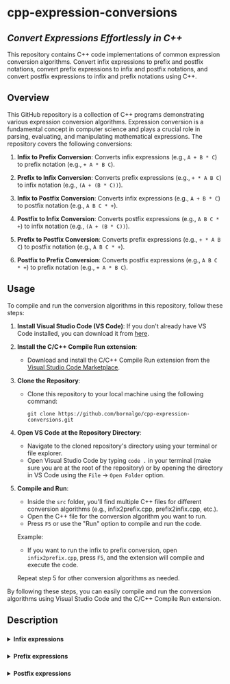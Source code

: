 # cpp-expression-conversions

## _Convert Expressions Effortlessly in C++_

This repository contains C++ code implementations of common expression conversion algorithms. Convert infix expressions to prefix and postfix notations, convert prefix expressions to infix and postfix notations, and convert postfix expressions to infix and prefix notations using C++.

## Overview

This GitHub repository is a collection of C++ programs demonstrating various expression conversion algorithms. Expression conversion is a fundamental concept in computer science and plays a crucial role in parsing, evaluating, and manipulating mathematical expressions. The repository covers the following conversions:

1. **Infix to Prefix Conversion**: Converts infix expressions (e.g., `A + B * C`) to prefix notation (e.g., `+ A * B C`).

2. **Prefix to Infix Conversion**: Converts prefix expressions (e.g., `+ * A B C`) to infix notation (e.g., `(A + (B * C))`).

3. **Infix to Postfix Conversion**: Converts infix expressions (e.g., `A + B * C`) to postfix notation (e.g., `A B C * +`).

4. **Postfix to Infix Conversion**: Converts postfix expressions (e.g., `A B C * +`) to infix notation (e.g., `(A + (B * C))`).

5. **Prefix to Postfix Conversion**: Converts prefix expressions (e.g., `+ * A B C`) to postfix notation (e.g., `A B C * +`).

6. **Postfix to Prefix Conversion**: Converts postfix expressions (e.g., `A B C * +`) to prefix notation (e.g., `+ A * B C`).

## Usage

To compile and run the conversion algorithms in this repository, follow these steps:

1. **Install Visual Studio Code (VS Code)**:
   If you don't already have VS Code installed, you can download it from [here](https://code.visualstudio.com/).

2. **Install the C/C++ Compile Run extension**:
   - Download and install the C/C++ Compile Run extension from the [Visual Studio Code Marketplace](https://marketplace.visualstudio.com/items?itemName=danielpinto8zz6.c-cpp-compile-run).

3. **Clone the Repository**:
   - Clone this repository to your local machine using the following command:
     ```
     git clone https://github.com/bornalgo/cpp-expression-conversions.git
     ```

4. **Open VS Code at the Repository Directory**:
   - Navigate to the cloned repository's directory using your terminal or file explorer.
   - Open Visual Studio Code by typing `code .` in your terminal (make sure you are at the root of the repository) or by opening the directory in VS Code using the `File` -> `Open Folder` option.

5. **Compile and Run**:
   - Inside the `src` folder, you'll find multiple C++ files for different conversion algorithms (e.g., infix2prefix.cpp, prefix2infix.cpp, etc.).
   - Open the C++ file for the conversion algorithm you want to run.
   - Press `F5` or use the "Run" option to compile and run the code.
   
   Example:
   - If you want to run the infix to prefix conversion, open `infix2prefix.cpp`, press `F5`, and the extension will compile and execute the code.
   
   Repeat step 5 for other conversion algorithms as needed.

By following these steps, you can easily compile and run the conversion algorithms using Visual Studio Code and the C/C++ Compile Run extension.


## Description

###
<details>
  <summary><strong>Infix expressions</strong></summary>
Infix expressions are a common way to write mathematical and arithmetic expressions that we encounter in everyday mathematics and programming. In an infix expression, operators are placed between operands, and parentheses are used to indicate the order of operations. Here are some key characteristics of infix expressions:

1. **Operators Between Operands**: In infix expressions, binary operators (e.g., +, -, *, /) are placed between two operands. For example, in the expression `3 + 4`, the operator "+" is placed between the operands "3" and "4."

2. **Order of Operations**: Infix expressions adhere to the usual order of operations rules. This means that operators like multiplication and division are evaluated before addition and subtraction, and parentheses can be used to override the default order. For example, in the expression `3 + 4 * 2`, the multiplication (`*`) is performed before the addition (`+`), resulting in `11`.

3. **Parentheses for Grouping**: Parentheses are used to group sub-expressions and explicitly specify the order of operations. For example, in the expression `(3 + 4) * 2`, the addition inside the parentheses is performed first, resulting in `7 * 2`, which equals `14`.

4. **Infix Notation in Mathematics**: Infix notation is commonly used in mathematics and everyday calculations. It is the standard way we write expressions on paper and in textbooks. For instance, you might write "2 + 3" to represent the addition of two numbers.

5. **Infix Notation in Programming**: In many programming languages, infix notation is used for arithmetic expressions. For example, in C++, you would write `x + y` to represent the addition of two variables `x` and `y`.

6. **Complex Expressions**: Infix expressions can become quite complex when multiple operators and parentheses are involved. For example, `(5 + 3) * (7 - 2)` is a complex infix expression that involves addition, subtraction, and multiplication.

7. **Conversion**: In computer science and programming, infix expressions are often converted to other notations like postfix (reverse Polish notation) or prefix (Polish notation) for easier evaluation by computers.

While infix notation is convenient for humans to read and write, it can be challenging for computers to evaluate directly. Therefore, conversion to other notations, such as postfix or prefix, is sometimes preferred for computer-based calculations and parsing algorithms.
<details>
  <summary>Illustrate infix to prefix convesion</summary>

**Infix to Prefix Conversion Steps:**

- Initialize an empty stack to hold operators and parentheses.
- Initialize an empty string to store the prefix expression.
- Starting from the rightmost character in the infix expression, process each character from right to left:
   - If it's an operand (a variable or number), add it to the prefix expression.
   - If it's a closing parenthesis ')', push it onto the stack.
   - If it's an opening parenthesis '(', pop operators from the stack and add them to the prefix expression until a closing parenthesis ')' is encountered. Pop and discard the closing parenthesis.
   - If it's an operator (+, -, *, /, etc.), compare its precedence with the operator at the top of the stack. 
      - If the stack is empty or the top operator has lower precedence, push the current operator onto the stack. 
      - Otherwise, pop operators from the stack and add them to the prefix expression until an operator with lower precedence or an opening parenthesis is encountered, then push the current operator onto the stack.
- After processing all characters in the reversed infix expression, pop any remaining operators from the stack and add them to the prefix expression.
- Reverse the prefix expression. The reversed prefix expression is the correct prefix expression.

```mermaid
flowchart LR;

Start --> Initialize("Initialize empty stack\nand prefix expression")
Initialize --> LoopStart("Start from the rightmost\ncharacter in infix expression")
subgraph Loop
LoopStart --> Exists{"Does character exist?"}
Exists --> |Yes| IsOperand{"Is it an operand?"}
IsOperand --> |Yes| Add("Add to prefix expression")
Add --> Next("Next character from\nright of infix expression")
IsOperand --> |No| IsClosing{"Is it ')'?"}
IsClosing --> |Yes| Push("Push onto the stack")
IsClosing --> |No| IsOpening{"Is it '('?"}
Push --> Next
IsOpening --> |Yes| Pop1("Pop operators and add\nthem to prefix expression\nuntil ')' encountered")
Pop1 --> Next
IsOpening --> |No| IsOperator{"Is it an operator?"}
IsOperator --> |Yes| Check{"Is the stack\nempty or top\noperator has lower\nprecedence?"}
Check --> |Yes| Push
Check --> |No| Pop2("Pop operators and add\nthem to prefix expression\nuntil lower precedence or ')'")
Pop2 --> Push
IsOperator --> |No| Next
Next --> Exists
end
Exists --> |No| LoopExit("Pop operators and add\nthem to prefix expression")
LoopExit --> Reverse("Reverse prefix expression")
Reverse --> Finish
```

Let's illustrate the process of converting an infix expression to a prefix expression with an example. 

**Example Infix Expression**: `A + B * (C - D)`

- Initialize an empty stack to hold operators: `Stack: empty`
- Initialize an empty string to store the prefix expression: `Prefix: ""`
- Starting from the rightmost character, we process each character in the infix expression from right to left:
   1. `)`: Closing parenthesis. Push it onto the stack: `Stack: )`, `Prefix: ""`
   2. `D`: Operand, add it to the prefix expression: `Stack: )`, `Prefix: "D"`
   3. `-`: Operator, push it onto the stack: `Stack: -)`, `Prefix: "D"`
   4. `C`: Operand, add it to the prefix expression: `Prefix: "CD"`
   5. `(`: Opening parenthesis. Pop operators from the stack and add them to the prefix expression until a closing parenthesis is encountered: `Stack: empty`,    `Prefix: "CD-"`.
   6. `*`: Operator, push it onto the stack: `Stack: *`, `Prefix: "CD-"`.
   7. `B`: Operand, add it to the prefix expression: `Prefix: "CD-B"`.
   8. `+`: Operator, push it onto the stack while poping higher precedence operators: `Stack: +`, `Prefix: "CD-B*"`.
   9. `A`: Operand, add it to the prefix expression: `Prefix: "CD-B*A"`.
   10. End of expression. 
- Pop any remaining operators from the stack and add them to the prefix expression: `Stack: *`, `Prefix: "CD-B*A+"`.
- Reverse the prefix expression: `+A*B-CD`.
- The resulting prefix expression is indeed `+A*B-CD`, which is correct for the infix expression `A + B * (C - D)`.

</details>
<details>
  <summary>Illustrate infix to postfix convesion</summary>

**Infix to Postfix Conversion Steps:**

- Initialize an empty stack to hold operators and parentheses.
- Initialize an empty string to store the postfix expression.
- Starting from the leftmost character in the infix expression, process each character from left to right:
   - If it's an operand (a variable or number), add it to the postfix expression.
   - If it's an opening parenthesis '(', push it onto the stack.
   - If it's a closing parenthesis ')', pop operators from the stack and add them to the postfix expression until an opening parenthesis '(' is encountered. Pop and discard the opening parenthesis.
   - If it's an operator (+, -, *, /, etc.), compare its precedence with the operator at the top of the stack (if any):
      - If the stack is empty or the top operator has lower precedence, push the current operator onto the stack.
      - Otherwise, pop operators from the stack and add them to the postfix expression until an operator with lower precedence or an opening parenthesis is encountered. Then, push the current operator onto the stack.
- After processing all characters in the infix expression, pop any remaining operators from the stack and add them to the postfix expression.
- The postfix expression obtained is the result of the conversion.

```mermaid
graph LR;

Start --> Initialize("Initialize empty stack\nand postfix expression")
Initialize --> LoopStart("Start from the leftmost\ncharacter in infix expression")
subgraph Loop
LoopStart --> Exists{"Does character exist?"}
Exists --> |Yes| IsOperand{"Is it an operand?"}
IsOperand --> |Yes| Add("Add to postfix expression")
Add --> Next("Next character from\nleft of infix expression")
IsOperand --> |No| IsOpening{"Is it '('?"}
IsOpening --> |Yes| Push("Push onto the stack")
IsOpening --> |No| IsClosing{"Is it ')'?"}
Push --> Next
IsClosing --> |Yes| Pop1("Pop operators and add\nthem to postfix expression\nuntil '(' encountered")
Pop1 --> Next
IsClosing --> |No| IsOperator{"Is it an operator?"}
IsOperator --> |Yes| Check{"Is the stack\nempty or top\noperator has lower\nprecedence?"}
Check --> |Yes| Push
Check --> |No| Pop2("Pop operators and add\nthem to postfix expression\nuntil lower precedence or '('")
Pop2 --> Push
IsOperator --> |No| Next
Next --> Exists
end
Exists --> |No| LoopExit("Pop operators and add\nthem to postfix expression")
LoopExit --> Finish
```

Let's illustrate the process of converting an infix expression to a postfix expression with an example. 

**Example Infix Expression**: `A + B * (C - D)`

**Step 1**: Convert to Postfix Using a Stack

- Initialize an empty stack to hold operators: `Stack: empty`
- Initialize an empty string to store the postfix expression: `Postfix: ""`
- Starting from the leftmost character, we process each character in the infix expression:
   1. `A`: Operand, add it to the postfix expression: `Stack: empty`, `Postfix: "A"`
   2. `+`: Operator, push it onto the stack: `Stack: +`, `Postfix: "A"`
   3. `B`: Operand, add it to the postfix expression: `Stack: +`, `Postfix: "AB"`
   4. `*`: Operator, it has higher precedence than `+`, so push it onto the stack: `Stack: *+`, `Postfix: "AB"`
   5. `(`: Opening parenthesis, push it onto the stack: `Stack: (*+`, `Postfix: "AB"`
   6. `C`: Operand, add it to the postfix expression: `Stack: (*+`, `Postfix: "ABCD"`
   7. `-`: Operator, push it onto the stack: `Stack: -(*+`, `Postfix: "ABCD"`
   8. `D`: Operand, add it to the postfix expression: `Stack: -(*+`, `Postfix: "ABCD"`
   9. `)`: Closing parenthesis, pop operators from the stack and add them to the postfix expression until an opening parenthesis is encountered: `Stack: *+`, `Postfix: "ABCD-"`
- Pop any remaining operators from the stack and add them to the postfix expression: `Stack: empty`, `Postfix: "ABCD-*+"`.
- The resulting postfix expression is indeed `ABCD-*+`, which is correct for the infix expression `A + B * (C - D)`.

</details>
</details>

###
<details>
  <summary><strong>Prefix expressions</strong></summary>
Prefix expressions, also known as Polish notation, are a mathematical notation in which each operator precedes its operands. In contrast to infix expressions, where operators are placed between operands, prefix expressions place operators before their corresponding operands. Here are some key characteristics of prefix expressions:

1. **Operator Prefixing Operands**: In prefix expressions, operators come before the operands they act upon. For example, the infix expression "3 + 4" would be represented in prefix notation as "+ 3 4."

2. **No Need for Parentheses**: One of the significant advantages of prefix notation is that it eliminates the need for parentheses to indicate the order of operations. In infix notation, parentheses are used to clarify which operations should be performed first, especially in complex expressions. In prefix notation, the order of operations is unambiguous because operators always appear before their operands.

3. **Order of Evaluation**: In prefix notation, the order of evaluation is explicit and follows a left-to-right order. The first operator encountered is applied to the two following operands, and this process continues recursively until the entire expression is evaluated. For example, in the expression "+ 3 * 4 5," the multiplication is performed first, resulting in "3 * 20," and then the addition is performed to yield a final result of "23."

4. **Mathematical Functions**: Prefix notation is commonly used in computer science and programming for mathematical functions and expressions. It is often utilized in calculators and programming languages that support functional programming paradigms.

5. **Ease of Parsing**: Parsing and evaluating prefix expressions can be simpler for computers compared to infix expressions. This is because there is no need to handle parentheses and the order of operations is explicit.

6. **Conversion**: In some situations, infix expressions are converted to prefix notation for easier evaluation by computers. This conversion can be done using algorithms like the Shunting Yard or by manually reordering the expressions.

7. **Examples**: Here are some examples of expressions in prefix notation:
   - Addition: "+ 3 4" (equivalent to infix "3 + 4")
   - Subtraction: "- 7 2" (equivalent to infix "7 - 2")
   - Multiplication: "* 5 6" (equivalent to infix "5 * 6")
   - Division: "/ 10 2" (equivalent to infix "10 / 2")

In summary, prefix expressions are a notation where operators are placed before operands, allowing for unambiguous representation of mathematical expressions without the need for parentheses. They are used in certain programming languages and calculator applications and are particularly useful when implementing mathematical functions and parsing algorithms.

<details>
  <summary>Illustrate prefix to infix convesion</summary>

**Prefix to Infix Conversion Steps:**

- Initialize an empty stack to hold operators and parentheses.
- Initialize an empty string to store the infix expression.
- Starting from the rightmost character in the prefix expression, process each character from right to left:
   - If it's an operand, then push it onto the stack
   - If it's an operator, then
      - Pop two operands from the stack
      - Create a string by concatenating the two operands and the operator between them (`(operand1 + operator + operand2)`).
      - Enclose the resultant string in parentheses.
      - Push the resultant string back to the stack
- After processing all characters in the prefix expression, the stack should contain the final infix expression.
- Pop all the stack and add them to the infix expression.

```mermaid
graph LR;

Start --> Initialize("Initialize empty stack\nand infix expression")
Initialize --> LoopStart("Start from the rightmost\ncharacter in prefix expression")
subgraph Loop
LoopStart --> Exists{"Does character exist?"}
Exists --> |Yes| IsOperand{"Is it an operand?"}
IsOperand --> |Yes| Push("Push onto the stack")
Push --> Next("Next character from\nright of prefix expression")
IsOperand --> |No| IsOperator{"Is it an operator?"}
IsOperator --> |Yes| Add("Pop and concatenate last two from stack\n with the operator in between,\n enclose the string in parentheses and\npush back onto the stack")
Add --> Next
IsOperator --> |No| Next
Next --> Exists
end
Exists --> |No| LoopExit("Pop all the stack and add\nthem to infix expression")
LoopExit --> Finish
```

Let's illustrate the process of converting a prefix expression to an infix expression with an example. 

**Example Prefix Expression**: `+*AB-CD`

- Initialize an empty stack to hold operators: `Stack: empty`
- Initialize an empty string to store the infix expression: `Infix: ""`
- Starting from the rightmost character, we process each character in the prefix expression:
   1. `D`: Operand, push it onto the stack: `Stack: "D"`, `Infix: ""`
   2. `C`: Operand, push it onto the stack: `Stack: "C""D"`, `Infix: ""`
   3. `-`: Operator, pop two operands from the stack (`C` and `D`), apply the operator, and push the result back onto the stack: `Stack: "(C - D)"`, `Infix: ""`
   4. `B`: Operand, push it onto the stack: `Stack: "B""(C - D)"`, `Infix: ""`
   5. `A`: Operand, push it onto the stack: `Stack: "A""B""(C - D)"`, `Infix: ""`
   6. `*`: Operator, pop two operands from the stack (`A` and `B`), apply the operator, and push the result back onto the stack: `Stack: "(A * B)""(C - D)"`, `Infix: ""`
   7. `+`: Operator, pop two operands from the stack (`(A * B)` and `(C - D)`), apply the operator, and push the result back onto the stack: `Stack: "(A * B) + (C - D)"`, `Infix: ""`
- Pop the stack and add it to the postfix expression: `Stack: empty`, `Infix: "(A * B) + (C - D)"`
- The infix notation is `(A * B) + (C - D)`, which represents the prefix expression `+*AB-CD` in infix notation.

</details>

<details>
  <summary>Illustrate prefix to postfix convesion</summary>

**Prefix to Postfix Conversion Steps:**

- Initialize an empty stack to hold operators and parentheses.
- Initialize an empty string to store the postfix expression.
- Starting from the rightmost character in the prefix expression, process each character from right to left:
   - If it's an operand, then push it onto the stack
   - If it's an operator, then
      - Pop two operands from the stack
      - Create a string by concatenating the two operands and the operator after them (`operand1 + operand2 + operator`). 
      - Push the resultant string back to the stack
- After processing all characters in the prefix expression, the stack should contain the final postfix expression.
- Pop all the stack and add them to the postfix expression.

```mermaid
graph LR;

Start --> Initialize("Initialize empty stack\nand postfix expression")
Initialize --> LoopStart("Start from the rightmost\ncharacter in prefix expression")
subgraph Loop
LoopStart --> Exists{"Does character exist?"}
Exists --> |Yes| IsOperand{"Is it an operand?"}
IsOperand --> |Yes| Push("Push onto the stack")
Push --> Next("Next character from\nright of prefix expression")
IsOperand --> |No| IsOperator{"Is it an operator?"}
IsOperator --> |Yes| Add("Pop and concatenate last two from stack,\n append the operator and\npush back onto the stack")
Add --> Next
IsOperator --> |No| Next
Next --> Exists
end
Exists --> |No| LoopExit("Pop all the stack and add\nthem to postfix expression")
LoopExit --> Finish
```

Let's illustrate the process of converting a prefix expression to a postfix expression with an example. 

**Example Prefix Expression**: `+*AB-CD`

- Initialize an empty stack to hold operators: `Stack: empty`
- Initialize an empty string to store the postfix expression: `Postfix: ""`
- Starting from the rightmost character, we process each character in the prefix expression:
   1. `D`: Operand, push it onto the stack: `Stack: "D"`, `Postfix: ""`
   2. `C`: Operand, push it onto the stack: `Stack: "C""D"`, `Postfix: ""`
   3. `-`: Operator, pop two operands from the stack (`C` and `D`), apply the operator, and push the result back onto the stack: `Stack: "CD-"`, `Postfix: ""`
   4. `B`: Operand, push it onto the stack: `Stack: "B""CD-"`, `Postfix: ""`
   5. `A`: Operand, push it onto the stack: `Stack: "A""B""CD-"`, `Postfix: ""`
   6. `*`: Operator, pop two operands from the stack (`A` and `B`), apply the operator, and push the result back onto the stack: `Stack: "AB*""CD-"`, `Postfix: ""`
   7. `+`: Operator, pop two operands from the stack (`AB*` and `CD-`), apply the operator, and push the result back onto the stack: `Stack: "AB*CD-+"`, `Postfix: ""`
- Pop the stack and add it to the postfix expression: `Stack: empty`, `Postfix: "AB*CD-+"`
- The postfix notation is `AB*CD-+`, which represents the prefix expression `+*AB-CD` in postfix notation.

</details>
</details>

###
<details>
  <summary><strong>Postfix expressions</strong></summary>
Postfix expressions, also known as Reverse Polish Notation (RPN), are a mathematical notation in which each operator follows its operands. Unlike infix expressions,   where operators are placed between operands, postfix expressions place operators after their corresponding operands. Here are some key characteristics of postfix   expressions:

1. **Operator Following Operands**: In postfix expressions, operators come after the operands they act upon. For example, the infix expression "3 + 4" would be   represented in postfix notation as "3 4 +."

2. **No Need for Parentheses**: Similar to prefix notation, postfix notation eliminates the need for parentheses to indicate the order of operations. In infix   notation, parentheses are used to clarify which operations should be performed first, especially in complex expressions. In postfix notation, the order of   operations is unambiguous because operators always appear after their operands.

3. **Order of Evaluation**: In postfix notation, the order of evaluation is explicit and follows a left-to-right order. Operators are applied to the two preceding   operands, and this process continues recursively until the entire expression is evaluated. For example, in the expression "3 4 + 5 *," the addition is performed   first, resulting in "7 5 *," and then the multiplication is performed to yield a final result of "35."

4. **Ease of Parsing**: Parsing and evaluating postfix expressions can be straightforward for computers. There is no need to handle parentheses, and the order of   operations is explicit, making it conducive to implementation in calculators and programming languages.

5. **Mathematical Functions**: Postfix notation is commonly used in computer science and programming for mathematical functions and expressions. It is often   employed in calculators and programming languages that support stack-based evaluation mechanisms.

6. **Conversion**: In some situations, infix expressions are converted to postfix notation for easier evaluation by computers. This conversion can be done using   algorithms like the Shunting Yard or by manually reordering the expressions.

7. **Examples**: Here are some examples of expressions in postfix notation:
   - Addition: "3 4 +" (equivalent to infix "3 + 4")
   - Subtraction: "7 2 -" (equivalent to infix "7 - 2")
   - Multiplication: "5 6 *" (equivalent to infix "5 * 6")
   - Division: "10 2 /" (equivalent to infix "10 / 2")

In summary, postfix expressions are mathematical notations where operators are placed after operands, allowing for unambiguous representation of mathematical   expressions without the need for parentheses. They are used in certain programming languages, calculator applications, and stack-based evaluation systems, making   them a convenient choice for implementing mathematical functions and parsing algorithms.

<details>
  <summary>Illustrate postfix to infix convesion</summary>

**Postfix to Infix Conversion Steps:**

- Initialize an empty stack to hold operators and parentheses.
- Initialize an empty string to store the infix expression.
- Starting from the leftmost character in the postfix expression, process each character from left to right:
   - If it's an operand, then push it onto the stack
   - If it's an operator, then
      - Pop two operands from the stack
      - Create a string by concatenating the two operands and the operator between them (`(operand2 + operator + operand1)`).
      - Enclose the resultant string in parentheses.
      - Push the resultant string back to the stack
- After processing all characters in the postfix expression, the stack should contain the final infix expression.
- Pop all the stack and add them to the infix expression.

```mermaid
graph LR;

Start --> Initialize("Initialize empty stack\nand infix expression")
Initialize --> LoopStart("Start from the rightmost\ncharacter in postfix expression")
subgraph Loop
LoopStart --> Exists{"Does character exist?"}
Exists --> |Yes| IsOperand{"Is it an operand?"}
IsOperand --> |Yes| Push("Push onto the stack")
Push --> Next("Next character from\nright of postfix expression")
IsOperand --> |No| IsOperator{"Is it an operator?"}
IsOperator --> |Yes| Add("Pop and concatenate last two from stack\n with the operator in between,\n enclose the string in parentheses and\npush back onto the stack")
Add --> Next
IsOperator --> |No| Next
Next --> Exists
end
Exists --> |No| LoopExit("Pop all the stack and add\nthem to infix expression")
LoopExit --> Finish
```

Let's illustrate the process of converting a postfix expression to an infix expression with an example. 

**Example Postfix Expression**: `ABC*+DE-FG/+/`

- Initialize an empty stack to hold operators: `Stack: empty`
- Initialize an empty string to store the infix expression: `Infix: ""`
- Starting from the leftmost character, we process each character in the postfix expression:
   1. `A`: Operand, push it onto the stack: `Stack: "A"`, `Infix: ""`
   2. `B`: Operand, push it onto the stack: `Stack: "B""A"`, `Infix: ""`
   3. `C`: Operand, push it onto the stack: `Stack: "C""B""A"`, `Infix: ""`
   4. `-`: Operator, pop two operands from the stack (`C` and `B`), apply the operator, and push the result back onto the stack: `Stack: "(B * C)""A"`, `Infix: ""`
   5. `+`: Operator, pop two operands from the stack (`(B * C)` and `A`), apply the operator, and push the result back onto the stack: `Stack: "A + (B * C)"`, `Infix: ""`
   6. `D`: Operand, push it onto the stack: `Stack: "D""A + (B * C)"`, `Infix: ""`
   7. `E`: Operand, push it onto the stack: `Stack: "E""D""A + (B * C)"`, `Infix: ""`
   8. `-`: Operator, pop two operands from the stack (`E` and `D`), apply the operator, and push the result back onto the stack: `Stack: "(D - E)""A + (B * C)"`, `Infix: ""`
   9. `F`: Operand, push it onto the stack: `Stack: "F""(D - E)""A + (B * C)"`, `Infix: ""`
   10. `G`: Operand, push it onto the stack: `Stack: "G""F""(D - E)""A + (B * C)"`, `Infix: ""`
   11. `/`: Operator, pop two operands from the stack (`G` and `F`), apply the operator, and push the result back onto the stack: `Stack: "(F / G)""(D - E)""A + (B * C)"`, `Infix: ""`
   12. `+`: Operator, pop two operands from the stack (`(F / G)` and `(D - E)`), apply the operator, and push the result back onto the stack: `Stack: "((D - E) + (F / G))""A + (B * C)"`, `Infix: ""`
   11. `/`: Operator, pop two operands from the stack (`((D - E) + (F / G))` and `A + (B * C)`), apply the operator, and push the result back onto the stack: `Stack: "(A + (B * C)) / ((D - E) + (F / G))"`, `Infix: ""`
- Pop the stack and add it to the postfix expression: `Stack: empty`, `Infix: "(A + (B * C)) / ((D - E) + (F / G))"`
- The infix notation is `(A + (B * C)) / ((D - E) + (F / G))`, which represents the postfix expression `ABC*+DE-FG/+/` in infix notation.

</details>

<details>
  <summary>Illustrate postfix to prefix convesion</summary>

**Postfix to Prefix Conversion Steps:**

- Initialize an empty stack to hold operators and parentheses.
- Initialize an empty string to store the postfix expression.
- Starting from the leftmost character in the postfix expression, process each character from left to right:
   - If it's an operand, then push it onto the stack
   - If it's an operator, then
      - Pop two operands from the stack
      - Create a string by concatenating the two operands and the operator before them (`operator + operand2 + operand1`). 
      - Push the resultant string back to the stack
- After processing all characters in the postfix expression, the stack should contain the final prefix expression.
- Pop all the stack and add them to the prefix expression.

```mermaid
graph LR;

Start --> Initialize("Initialize empty stack\nand prefix expression")
Initialize --> LoopStart("Start from the leftmost\ncharacter in postfix expression")
subgraph Loop
LoopStart --> Exists{"Does character exist?"}
Exists --> |Yes| IsOperand{"Is it an operand?"}
IsOperand --> |Yes| Push("Push onto the stack")
Push --> Next("Next character from\nleft of postfix expression")
IsOperand --> |No| IsOperator{"Is it an operator?"}
IsOperator --> |Yes| Add("Pop and concatenate last two from stack,\n prepend the operator and\npush back onto the stack")
Add --> Next
IsOperator --> |No| Next
Next --> Exists
end
Exists --> |No| LoopExit("Pop all the stack and add\nthem to prefix expression")
LoopExit --> Finish
```

Let's illustrate the process of converting a postfix expression to a prefix expression with an example. 

**Example Postfix Expression**: `ABC*+DE-FG/+/`

- Initialize an empty stack to hold operators: `Stack: empty`
- Initialize an empty string to store the prefix expression: `Prefix: ""`
- Starting from the leftmost character, we process each character in the postfix expression:
   1. `A`: Operand, push it onto the stack: `Stack: "A"`, `Prefix: ""`
   2. `B`: Operand, push it onto the stack: `Stack: "B""A"`, `Prefix: ""`
   3. `C`: Operand, push it onto the stack: `Stack: "C""B""A"`, `Prefix: ""`
   4. `-`: Operator, pop two operands from the stack (`C` and `B`), apply the operator, and push the result back onto the stack: `Stack: "*BC""A"`, `Prefix: ""`
   5. `+`: Operator, pop two operands from the stack (`*BC` and `A`), apply the operator, and push the result back onto the stack: `Stack: "+A*BC"`, `Prefix: ""`
   6. `D`: Operand, push it onto the stack: `Stack: "D""+A*BC"`, `Prefix: ""`
   7. `E`: Operand, push it onto the stack: `Stack: "E""D""+A*BC"`, `Prefix: ""`
   8. `-`: Operator, pop two operands from the stack (`E` and `D`), apply the operator, and push the result back onto the stack: `Stack: "-DE""+A*BC"`, `Prefix: ""`
   9. `F`: Operand, push it onto the stack: `Stack: "F""-DE""+A*BC"`, `Prefix: ""`
   10. `G`: Operand, push it onto the stack: `Stack: "G""F""-DE""+A*BC"`, `Prefix: ""`
   11. `/`: Operator, pop two operands from the stack (`G` and `F`), apply the operator, and push the result back onto the stack: `Stack: "/FG""-DE""+A*BC"`, `Prefix: ""`
   12. `+`: Operator, pop two operands from the stack (`/FG` and `-DE`), apply the operator, and push the result back onto the stack: `Stack: "+-DE/FG""+A*BC"`, `Prefix: ""`
   11. `/`: Operator, pop two operands from the stack (`G+-DE/FG` and `+A*BC`), apply the operator, and push the result back onto the stack: `Stack: "/+A*BC+-DE/FG"`, `Prefix: ""`
- Pop the stack and add it to the postfix expression: `Stack: empty`, `Prefix: "/+A*BC+-DE/FG"`
- The prefix notation is `/+A*BC+-DE/FG`, which represents the postfix expression `ABC*+DE-FG/+/` in prefix notation.

</details>
</details>
